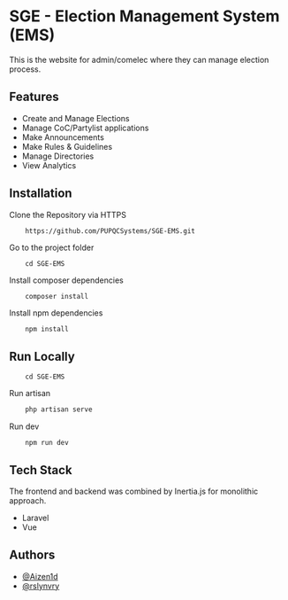 
# SGE - Election Management System (EMS)

This is the website for admin/comelec where they can manage election process.


## Features

- Create and Manage Elections
- Manage CoC/Partylist applications
- Make Announcements
- Make Rules & Guidelines
- Manage Directories
- View Analytics
## Installation

Clone the Repository via HTTPS

```bash
    https://github.com/PUPQCSystems/SGE-EMS.git
```

Go to the project folder
```
    cd SGE-EMS
```

Install composer dependencies
```
    composer install
```

Install npm dependencies
```
    npm install
```


## Run Locally

```
    cd SGE-EMS
```

Run artisan
```bash
    php artisan serve
```
Run dev
```
    npm run dev
```
## Tech Stack

The frontend and backend was combined by Inertia.js for monolithic approach.
- Laravel
- Vue

## Authors

- [@Aizen1d](https://github.com/Aizen1d)
- [@rslynvry](https://github.com/rslynvry)